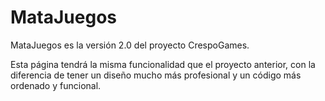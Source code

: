 MataJuegos
==========

MataJuegos es la versión 2.0 del proyecto CrespoGames.

Esta página tendrá la misma funcionalidad que el proyecto anterior, con la diferencia de tener un diseño mucho más profesional y un código más ordenado y funcional.